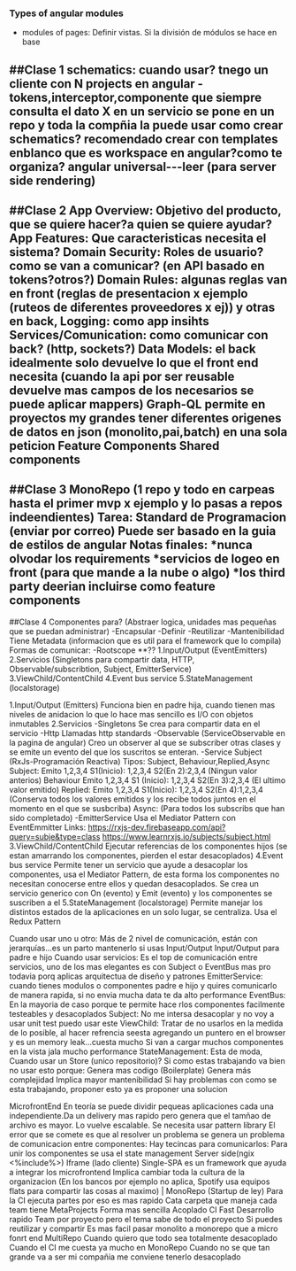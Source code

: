 ### Types of angular modules
- modules of pages: Definir vistas. Si la división de módulos se hace en base 

##Clase 1
schematics:
cuando usar?
tnego un cliente con N projects en angular
-tokens,interceptor,componente que siempre consulta el dato X en un servicio
se pone en un repo y toda la compñia la puede usar
como crear schematics? recomendado crear con templates enblanco
que es workspace en angular?como te organiza?
angular universal---leer (para server side rendering)
-------
##Clase 2
App Overview: Objetivo del producto, que se quiere hacer?a quien se quiere ayudar?
App Features: Que caracteristicas necesita el sistema?
Domain Security: Roles de usuario?como se van a comunicar? (en API basado en tokens?otros?)
Domain Rules: algunas reglas van en front (reglas de presentacion x ejemplo (ruteos de diferentes proveedores x ej)) y otras en back,
Logging: como app insihts
Services/Comunication: como comunicar con back? (http, sockets?)
Data Models: el back idealmente solo devuelve lo que el front end necesita (cuando la api por ser reusable devuelve mas campos de los necesarios se puede aplicar mappers)
		Graph-QL permite en proyectos my grandes tener diferentes origenes de datos en json (monolito,pai,batch) en una sola peticion
Feature Components
Shared components
---------
##Clase 3
MonoRepo (1 repo y todo en carpeas hasta el primer mvp x ejemplo y lo pasas a repos indeendientes)
Tarea: Standard de Programacion (enviar por correo) Puede ser basado en la guia de estilos de angular
Notas finales: 
*nunca olvodar los requirements
*servicios de logeo en front (para que mande a la nube o algo)
*los third party deerian incluirse como feature components
---------
##Clase 4
Componentes para? (Abstraer logica, unidades mas pequeñas que se puedan administrar)
-Encapsular 
-Definir 
-Reutilizar
-Mantenibilidad
Tiene Metadata (informacion que es util para el framework que lo compila)
Formas de comunicar: -Rootscope **??
 1.Input/Output (EventEmitters)
 2.Servicios (Singletons para compartir data, HTTP, Observable/subscribtion, Subject, EmitterService)
 3.ViewChild/ContentChild
 4.Event bus service
 5.StateManagement (localstorage)


1.Input/Output (Emitters)
Funciona bien en padre hija, cuando tienen mas niveles de anidacion lo que lo hace mas sencillo es I/O con objetos inmutables
2.Servicios 
-Singletons
Se crea para compartir data en el servicio
-Http
Llamadas http standards
-Observable (ServiceObservable en la pagina de angular)
Creo un observer al que se subscriber otras clases y se emite un evento del que los suscritos se enteran.
-Service Subject (RxJs-Programación Reactiva)
Tipos: Subject, Behaviour,Replied,Async
Subject: Emito 1,2,3,4 S1(Inicio): 1,2,3,4 S2(En 2):2,3,4 (Ningun valor anterios)
Behaviour   Emito 1,2,3,4 S1 (Inicio): 1,2,3,4 S2(En 3):2,3,4 (El ultimo valor emitido)
Replied: Emito 1,2,3,4 S1(Inicio): 1,2,3,4 S2(En 4):1,2,3,4 (Conserva todos los valores emitidos y los recibe todos juntos en el momento en el que se susbcriba)
Async:  (Para todos los subscribs que han sido completado)
-EmitterService 
Usa el Mediator Pattern con EventEmmitter
Links: 
https://rxjs-dev.firebaseapp.com/api?query=subje&type=class
https://www.learnrxjs.io/subjects/subject.html
 3.ViewChild/ContentChild
 Ejecutar referencias de los componentes hijos (se estan amarrando los componentes, pierden el estar desacoplados)
 4.Event bus service
Permite tener un servicio que ayude a desacoplar los componentes, usa el Mediator Pattern, de esta forma los componentes no necesitan conocerse entre ellos y quedan desacoplados.
Se crea un servicio generico con On (evento) y Emit (evento) y los componentes se suscriben a el
5.StateManagement (localstorage)
Permite manejar los distintos estados de la aplicaciones en un solo lugar, se centraliza. Usa el Redux Pattern

Cuando usar uno u otro:
Más de 2 nivel de comunicación, están con jerarquías...es un parto mantenerlo si usas Input/Output
Input/Output para padre e hijo
Cuando usar servicios: 
Es el top de comunicación entre servicios, uno de los mas elegantes es con Subject o EventBus mas pro todavia porq aplicas arquitectua de diseño y patrones
EmitterService: cuando tienes modulos o componentes padre e hijo y quires comunicarlo de manera rapida, si no envia mucha data te da alto performance
EventBus: En la mayoria de caso porque te permite hace rlos componentes facilmente testeables y desacoplados
Subject: No me intersa desacoplar y no voy a usar unit test puedo usar este
ViewChild: Tratar de no usarlos en la medida de lo posible, al hacer refrencia seesta agregando un puntero en el browser y es un memory leak...cuesta mucho
		   Si van a cargar muchos componentes en la vista jala mucho performance
StateManagement: Esta de moda, Cuando usar un Store (unico repositorio)?
Si como estas trabajando va bien no usar esto porque:
Genera mas codigo (Boilerplate)
Genera más complejidad
Implica mayor mantenibilidad
Si hay problemas con como se esta trabajando, proponer esto ya es proponer una solucion


MicrofrontEnd 
En teoría se puede dividir pequeas aplicaciones cada una independiente.Da un delivery mas rapido pero genera que el tamñao de archivo es mayor. Lo vuelve escalable. Se necesita usar pattern library
El error que se comete es que al resolver un problema se genera un problema de comunicacion entre componentes:
Hay tecincas para comunicarlos:
Para unir los componentes se usa el state management
Server side(ngix <%include%>)
Iframe (lado cliente)
Single-SPA es un framework que ayuda a integrar los microfrontend
Implica cambiar toda la cultura de la organizacion (En los bancos por ejemplo no aplica, Spotify usa equipos flats para compartir las cosas al maximo)
| MonoRepo (Startup de ley)
Para la CI ejecuta partes por eso es mas rapido
Cata carpeta que maneja cada team tiene MetaProjects
Forma mas sencilla
Acoplado
CI Fast
Desarrollo rapido
Team por proyecto pero el tema sabe de todo el proyecto
Si puedes reutilizar y compartir
Es mas facil pasar monolito a monorepo que a micro fonrt end
MultiRepo
Cuando quiero que todo sea totalmente desacoplado
Cuando el CI me cuesta ya mucho en MonoRepo
Cuando no se que tan grande va a ser mi compañia me conviene tenerlo desacoplado


